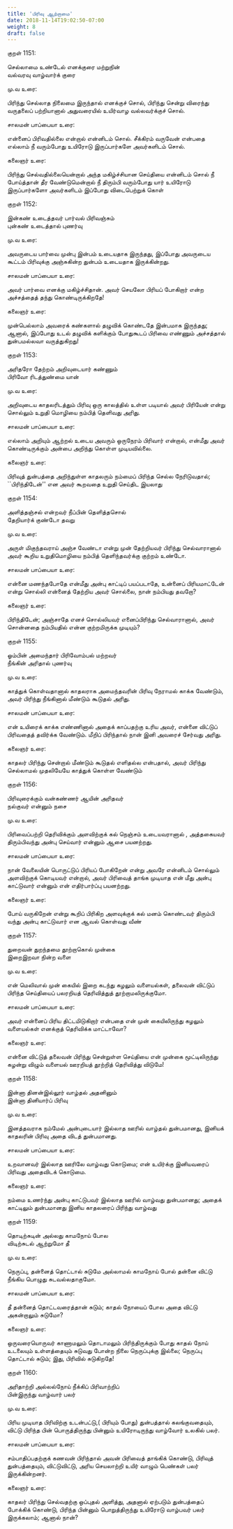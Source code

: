 ```yaml
---
title: 'பிரிவு ஆற்றாமை'
date: 2018-11-14T19:02:50-07:00
weight: 8
draft: false
---
```



குறள்  1151:

செல்லாமை உண்டேல் எனக்குரை மற்றுநின்  
வல்வரவு வாழ்வார்க் குரை

மு.வ உரை:

பிரிந்து செல்லாத நிலைமை இருந்தால் எனக்குச் சொல், பிரிந்து சென்று விரைந்து வருதலைப் பற்றியானால் அதுவரையில் உயிர்வாழ வல்லவர்க்குச் சொல்.

சாலமன் பாப்பையா உரை:

என்னைப் பிரிவதில்லை என்றால் என்னிடம் சொல். சீக்கிரம் வருவேன் என்பதை எல்லாம் நீ வரும்போது உயிரோடு இருப்பார்களே அவர்களிடம் சொல்.

கலைஞர் உரை:

பிரிந்து செல்வதில்லையென்றால் அந்த மகிழ்ச்சியான செய்தியை என்னிடம் சொல் நீ போய்த்தான் தீர வேண்டுமென்றால் நீ திரும்பி வரும்போது யார் உயிரோடு இருப்பார்களோ அவர்களிடம் இப்போது விடைபெற்றுக் கொள்

குறள்  1152:

இன்கண் உடைத்தவர் பார்வல் பிரிவஞ்சும்  
புன்கண் உடைத்தால் புணர்வு

மு.வ உரை:

அவருடைய பார்வை முன்பு இன்பம் உடையதாக இருந்தது, இப்போது அவருடைய கூட்டம் பிரிவுக்கு அஞ்சுகின்ற துன்பம் உடையதாக இருக்கின்றது.

சாலமன் பாப்பையா உரை:

அவர் பார்வை எனக்கு மகிழ்ச்சிதான். அவர் செயலோ பிரியப் போகிறார் என்ற அச்சத்தைத் தந்து கொண்டிருக்கிறதே!

கலைஞர் உரை:

முன்பெல்லாம் அவரைக் கண்களால் தழுவிக் கொண்டதே இன்பமாக இருந்தது; ஆனால், இப்போது உடல் தழுவிக் களிக்கும் போதுகூடப் பிரிவை எண்ணும் அச்சத்தால் துன்பமல்லவா வருத்துகிறது!

குறள்  1153:

அரிதரோ தேற்றம் அறிவுடையார் கண்ணும்  
பிரிவோ ரிடத்துண்மை யான்

மு.வ உரை:

அறிவுடைய காதலரிடத்தும் பிரிவு ஒரு காலத்தில் உள்ள படியால் அவர் பிரியேன் என்று சொல்லும் உறுதி மொழியை நம்பித் தெளிவது அரிது.

சாலமன் பாப்பையா உரை:

எல்லாம் அறியும் ஆற்றல் உடைய அவரும் ஒருநேரம் பிரிவார் என்றால், என்மீது அவர் கொண்டிருக்கும் அன்பை அறிந்து கொள்ள முடியவில்லை.

கலைஞர் உரை:

பிரிவுத் துன்பத்தை அறிந்துள்ள காதலரும் நம்மைப் பிரிந்த செல்ல நேரிடுவதால்; ``பிரிந்திடேன்'' என அவர் கூறவதை உறுதி செய்திட இயலாது

குறள்  1154:

அளித்தஞ்சல் என்றவர் நீப்பின் தெளித்தசொல்  
தேறியார்க் குண்டோ தவறு

மு.வ உரை:

அருள் மிகுந்தவராய் அஞ்ச வேண்டா என்று முன் தேற்றியவர் பிரிந்து செல்வாரானால் அவர் கூறிய உறுதிமொழியை நம்பித் தெளிந்தவர்க்கு குற்றம் உண்டோ.

சாலமன் பாப்பையா உரை:

என்னை மணந்தபோதே என்மீது அன்பு காட்டிப் பயப்படாதே, உன்னைப் பிரியமாட்டேன் என்று சொல்லி என்னைத் தேற்றிய அவர் சொல்லை, நான் நம்பியது தவறோ?

கலைஞர் உரை:

பிரிந்திடேன்; அஞ்சாதே எனச் சொல்லியவர் எனைப்பிரிந்து செல்வாரானால், அவர் சொன்னதை நம்பியதில் என்ன குற்றமிருக்க முடியும்?

குறள்  1155:

ஓம்பின் அமைந்தார் பிரிவோம்பல் மற்றவர்  
நீங்கின் அரிதால் புணர்வு

மு.வ உரை:

காத்துக் கொள்வதானால் காதலராக அமைந்தவரின் பிரிவு நேராமல் காக்க வேண்டும், அவர் பிரிந்து நீங்கினால் மீண்டும் கூடுதல் அரிது.

சாலமன் பாப்பையா உரை:

என் உயிரைக் காக்க எண்ணினால் அதைக் காப்பதற்கு உரிய அவர், என்னை விட்டுப் பிரிவதைத் தவிர்க்க வேண்டும். மீறிப் பிரிந்தால் நான் இனி அவரைச் சேர்வது அரிது.

கலைஞர் உரை:

காதலர் பிரிந்து சென்றால் மீண்டும் கூடுதல் எளிதல்ல என்பதால், அவர் பிரிந்து செல்லாமல் முதலியேயே காத்துக் கொள்ள வேண்டும்

குறள்  1156:

பிரிவுரைக்கும் வன்கண்ணர் ஆயின் அரிதவர்  
நல்குவர் என்னும் நசை

மு.வ உரை:

பிரிவைப்பற்றி தெரிவிக்கும் அளவிற்குக் கல் நெஞ்சம் உடையவரானால் , அத்தகையவர் திரும்பிவந்து அன்பு செய்வார் என்னும் ஆசை பயனற்றது.

சாலமன் பாப்பையா உரை:

நான் வேலையின் பொருட்டுப் பிரியப் போகிறேன் என்று அவரே என்னிடம் சொல்லும் அளவிற்குக் கொடியவர் என்றால், அவர் பிரிவைத் தாங்க முடியாத என் மீது அன்பு காட்டுவார் என்னும் என் எதிர்பார்ப்பு பயனற்றது.

கலைஞர் உரை:

போய் வருகிறேன் என்று கூறிப் பிரிகிற அளவுக்குக் கல் மனம் கொண்டவர் திரும்பி வந்து அன்பு காட்டுவார் என ஆவல் கொள்வது வீண்

குறள்  1157:

துறைவன் துறந்தமை தூற்றாகொல் முன்கை  
இறைஇறவா நின்ற வளை

மு.வ உரை:

என் மெலிவால் முன் கையில் இறை கடந்து கழலும் வளையல்கள், தலைவன் விட்டுப் பிரிந்த செய்தியைப் பலரறியத் தெரிவித்துத் தூற்றாமலிருக்குமோ.

சாலமன் பாப்பையா உரை:

அவர் என்னைப் பிரிய திட்டமிடுகிறார் என்பதை என் முன் கையிலிருந்து கழலும் வளையல்கள் எனக்குத் தெரிவிக்க மாட்டாவோ?

கலைஞர் உரை:

என்னை விட்டுத் தலைவன் பிரிந்து சென்றுள்ள செய்தியை என் முன்கை மூட்டிலிருந்து கழன்று விழும் வளையல் ஊரறியத் தூற்றித் தெரிவித்து விடுமே!

குறள்  1158:

இன்னா தினன்இல்லூர் வாழ்தல் அதனினும்  
இன்னா தினியார்ப் பிரிவு

மு.வ உரை:

இனத்தவராக நம்மேல் அன்புடையார் இல்லாத ஊரில் வாழ்தல் துன்பமானது, இனியக் காதலரின் பிரிவு அதை விடத் துன்பமானது.

சாலமன் பாப்பையா உரை:

உறவானவர் இல்லாத ஊரிலே வாழ்வது கொடுமை; என் உயிர்க்கு இனியவரைப் பிரிவது அதைவிடக் கொடுமை.

கலைஞர் உரை:

நம்மை உணர்ந்து அன்பு காட்டுபவர் இல்லாத ஊரில் வாழ்வது துன்பமானது; அதைக் காட்டிலும் துன்பமானது இனிய காதலரைப் பிரிந்து வாழ்வது

குறள்  1159:

தொடிற்சுடின் அல்லது காமநோய் போல  
விடிற்சுடல் ஆற்றுமோ தீ

மு.வ உரை:

நெருப்பு, தன்னைத் தொட்டால் சுடுமே அல்லாமல் காமநோய் போல் தன்னை விட்டு நீங்கிய பொழுது சுடவல்லதாகுமோ.

சாலமன் பாப்பையா உரை:

தீ தன்னைத் தொட்டவரைத்தான் சுடும்; காதல் நோயைப் போல அதை விட்டு அகன்றாலும் சுடுமோ?

கலைஞர் உரை:

ஒருவரையொருவர் காணாமலும் தொடாமலும் பிரிந்திருக்கும் போது காதல் நோய் உடலையும் உள்ளத்தையும் சுடுவது போன்ற நிலை நெருப்புக்கு இல்லை; நெருப்பு தொட்டால் சுடும்; இது, பிரிவில் சுடுகிறதே!

குறள்  1160:

அரிதாற்றி அல்லல்நோய் நீக்கிப் பிரிவாற்றிப்  
பின்இருந்து வாழ்வார் பலர்

மு.வ உரை:

பிரிய முடியாத பிரிவிற்கு உடன்பட்டு,( பிரியும் போது) துன்பத்தால் கலங்குவதையும், விட்டு பிரிந்த பின் பொருத்திருந்து பின்னும் உயிரோடிருந்து வாழ்வோர் உலகில் பலர்.

சாலமன் பாப்பையா உரை:

சம்பாதிப்பதற்குக் கணவன் பிரிந்தால் அவன் பிரிவைத் தாங்கிக் கொண்டு, பிரிவுத் துன்பத்தையும், விட்டுவிட்டு, அரிய செயலாற்றி உயிர் வாழும் பெண்கள் பலர் இருக்கின்றனர்.

கலைஞர் உரை:

காதலர் பிரிந்து செல்வதற்கு ஒப்புதல் அளித்து, அதனால் ஏற்படும் துன்பத்தைப் போக்கிக் கொண்டு, பிரிந்த பின்னும் பொறுத்திருந்து உயிரோடு வாழ்பவர் பலர் இருக்கலாம்; ஆனால் நான்?